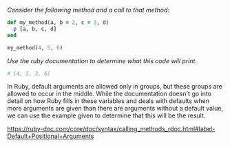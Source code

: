 *Consider the following method and a call to that method:*
```Ruby
def my_method(a, b = 2, c = 3, d)
  p [a, b, c, d]
end

my_method(4, 5, 6)
```
*Use the ruby documentation to determine what this code will print.*

```Ruby
# [4, 5, 3, 6]
```

In Ruby, default arguments are allowed only in groups, but these groups are allowed to occur in the middle. While the documentation doesn't go into detail on how Ruby fills in these variables and deals with defaults when more arguments are given than there are arguments without a default value, we can use the example given to determine that this will be the result.

https://ruby-doc.com/core/doc/syntax/calling_methods_rdoc.html#label-Default+Positional+Arguments